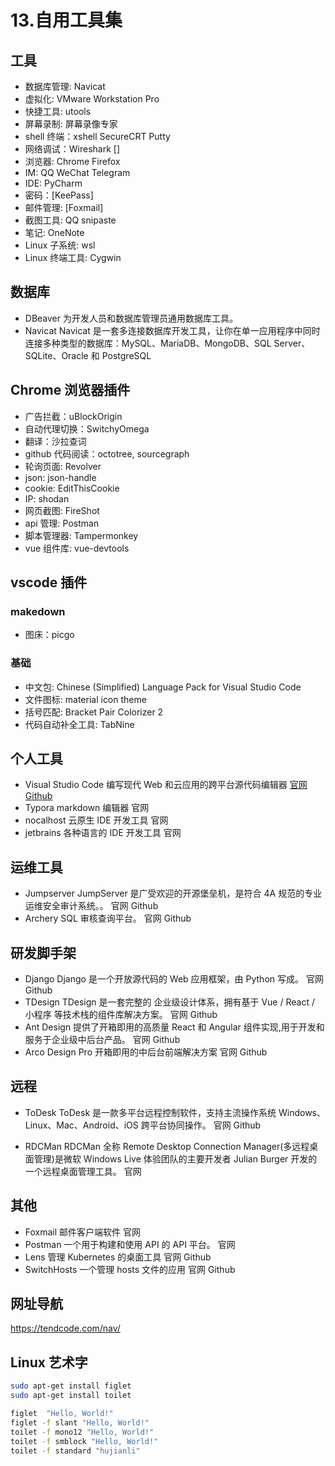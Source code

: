 # 13.自用工具集

## 工具

- 数据库管理: Navicat
- 虚拟化: VMware Workstation Pro
- 快捷工具: utools
- 屏幕录制: 屏幕录像专家
- shell 终端：xshell SecureCRT Putty
- 网络调试：Wireshark []
- 浏览器: Chrome Firefox
- IM: QQ WeChat Telegram
- IDE: PyCharm
- 密码：[KeePass]
- 邮件管理: [Foxmail]
- 截图工具: QQ snipaste
- 笔记: OneNote
- Linux 子系统: wsl
- Linux 终端工具: Cygwin

## 数据库

- DBeaver 为开发人员和数据库管理员通用数据库工具。
- Navicat Navicat 是一套多连接数据库开发工具，让你在单一应用程序中同时连接多种类型的数据库：MySQL、MariaDB、MongoDB、SQL Server、SQLite、Oracle 和 PostgreSQL

## Chrome 浏览器插件

- 广告拦截：uBlockOrigin
- 自动代理切换：SwitchyOmega
- 翻译：沙拉查词
- github 代码阅读：octotree, sourcegraph
- 轮询页面: Revolver
- json: json-handle
- cookie: EditThisCookie
- IP: shodan
- 网页截图: FireShot
- api 管理: Postman
- 脚本管理器: Tampermonkey
- vue 组件库: vue-devtools

## vscode 插件

### makedown

- 图床：picgo

### 基础

- 中文包: Chinese (Simplified) Language Pack for Visual Studio Code
- 文件图标: material icon theme
- 括号匹配: Bracket Pair Colorizer 2
- 代码自动补全工具: TabNine

## 个人工具

- Visual Studio Code 编写现代 Web 和云应用的跨平台源代码编辑器 [官网](https://code.visualstudio.com/) [Github](https://github.com/Microsoft/vscode/)
- Typora markdown 编辑器 官网
- nocalhost 云原生 IDE 开发工具 官网
- jetbrains 各种语言的 IDE 开发工具 官网

## 运维工具

- Jumpserver JumpServer 是广受欢迎的开源堡垒机，是符合 4A 规范的专业运维安全审计系统。。 官网 Github
- Archery SQL 审核查询平台。 官网 Github

## 研发脚手架

- Django Django 是一个开放源代码的 Web 应用框架，由 Python 写成。 官网 Github
- TDesign TDesign 是一套完整的 企业级设计体系，拥有基于 Vue / React / 小程序 等技术栈的组件库解决方案。 官网 Github
- Ant Design 提供了开箱即用的高质量 React 和 Angular 组件实现,用于开发和服务于企业级中后台产品。 官网 Github
- Arco Design Pro 开箱即用的中后台前端解决方案 官网 Github

## 远程

- ToDesk ToDesk 是一款多平台远程控制软件，支持主流操作系统 Windows、Linux、Mac、Android、iOS 跨平台协同操作。 官网 Github

- RDCMan RDCMan 全称 Remote Desktop Connection Manager(多远程桌面管理)是微软 Windows Live 体验团队的主要开发者 Julian Burger 开发的一个远程桌面管理工具。 官网

## 其他

- Foxmail 邮件客户端软件 官网
- Postman 一个用于构建和使用 API 的 API 平台。 官网
- Lens 管理 Kubernetes 的桌面工具 官网 Github
- SwitchHosts 一个管理 hosts 文件的应用 官网 Github

## 网址导航

https://tendcode.com/nav/


## Linux 艺术字

```sh
sudo apt-get install figlet
sudo apt-get install toilet

figlet  "Hello, World!"
figlet -f slant "Hello, World!"
toilet -f mono12 "Hello, World!"
toilet -f smblock "Hello, World!"
toilet -f standard "hujianli"
```
